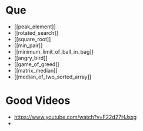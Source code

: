 # Que
- [[peak_element]]
- [[rotated_search]]
- [[square_root]]
- [[min_pair]]
- [[minimum_limit_of_ball_in_bag]]
- [[angry_bird]]
- [[game_of_greed]]
- [[matrix_median]]
- [[median_of_two_sorted_array]]
# Good Videos
- https://www.youtube.com/watch?v=F22d27HJsxg
- 